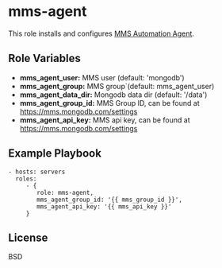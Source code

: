 mms-agent
=========

This role installs and configures [MMS Automation Agent](https://docs.mms.mongodb.com/tutorial/nav/automation-agent/).

Role Variables
--------------

* **mms_agent_user:** MMS user (default: 'mongodb')
* **mms_agent_group:** MMS group`(default: mms_agent_user)
* **mms_agent_data_dir:** Mongodb data dir (default: '/data')
* **mms_agent_group_id:** MMS Group ID, can be found at https://mms.mongodb.com/settings
* **mms_agent_api_key:** MMS api key, can be found at https://mms.mongodb.com/settings

Example Playbook
----------------

    - hosts: servers
      roles:
         - {
            role: mms-agent,
            mms_agent_group_id: '{{ mms_group_id }}',
            mms_agent_api_key: '{{ mms_api_key }}'
         }

License
-------

BSD
